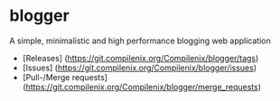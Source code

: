 # blogger
A simple, minimalistic and high performance blogging web application

- [Releases] (https://git.compilenix.org/Compilenix/blogger/tags)
- [Issues] (https://git.compilenix.org/Compilenix/blogger/issues)
- [Pull-/Merge requests] (https://git.compilenix.org/Compilenix/blogger/merge_requests)
